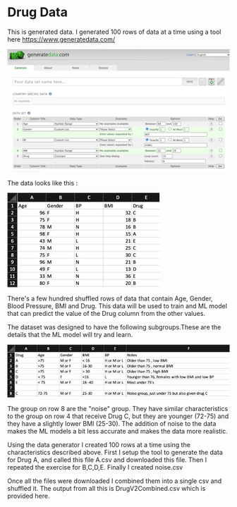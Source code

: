 # Drug Data

This is generated data. I generated 100 rows of data at a time using a tool here https://www.generatedata.com/


![](images/generate_data.jpg)

The data looks like this :

![](images/data_preview.jpg)

There's a few hundred shuffled rows of data that contain Age, Gender, Blood Pressure, BMI and Drug. 
This data will be used to train and ML model that can predict the value of the Drug column from the other values.

The dataset was designed to have the following subgroups.These are the details that the ML model will try and learn.

![](images/data_design.jpg) 

The group on row 8 are the "noise" group. They have similar characteristics to the group on row 4 that receive Drug C, 
but they are younger (72-75) and they have a slightly lower BMI (25-30). The addition of noise to the data makes 
the ML models a bit less accurate and makes the data more realistic.

Using the data generator I created 100 rows at a time using the characteristics described above. First I setup the tool
to generate the data for Drug A, and called this file A.csv and downloaded this file. Then I repeated the exercise for 
B,C,D,E. Finally I created noise.csv

Once all the files were downloaded I combined them into a single csv and shuffled it. The output from all this 
is DrugV2Combined.csv which is provided here.   
